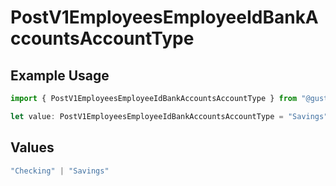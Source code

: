 # PostV1EmployeesEmployeeIdBankAccountsAccountType

## Example Usage

```typescript
import { PostV1EmployeesEmployeeIdBankAccountsAccountType } from "@gusto/embedded-api/models/operations";

let value: PostV1EmployeesEmployeeIdBankAccountsAccountType = "Savings";
```

## Values

```typescript
"Checking" | "Savings"
```